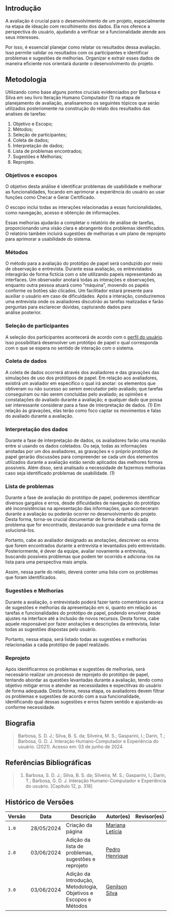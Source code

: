 ## Introdução

A avaliação é crucial para o desenvolvimento de um projeto, especialmente na etapa de ideação com recolhimento dos dados. Ela nos oferece a perspectiva do usuário, ajudando a verificar se a funcionalidade atende aos seus interesses.

Por isso, é essencial planejar como relatar os resultados dessa avaliação. Isso permite validar os resultados com os participantes e identificar problemas e sugestões de melhorias. Organizar e extrair esses dados de maneira eficiente nos orientará durante o desenvolvimento do projeto.















## Metodologia

Utilizando como base alguns pontos cruciais evidenciados por Barbosa e Silva  em seu livro Iteração Humano Computador (1) na etapa de planejamento de avaliação, analisaremos os seguintes tópicos que serão utilizados posteriomente na construção do relato dos resultados das analises de tarefas: 

1. Objetivo e Escopo;
2. Métodos;
3. Seleção de participantes;
4. Coleta de dados;
5. Interpretação de dados;
6. Lista de problemas encontrados;
7. Sugestões e Melhorias;
8. Reprojeto.

















### Objetivos e escopos

O objetivo desta análise é identificar problemas de usabilidade e melhorar as funcionalidades, focando em aprimorar a experiência do usuário ao usar funções como Checar e Gerar Certificado.

O escopo inclui todas as interações relacionadas a essas funcionalidades, como navegação, acesso e obtenção de informações.

Essas melhorias ajudarão a completar o relatório de análise de tarefas, proporcionando uma visão clara e abrangente dos problemas identificados. O relatório também incluirá sugestões de melhorias e um plano de reprojeto para aprimorar a usabilidade do sistema.















### Métodos

O método para a avaliação do protótipo de papel será conduzido por meio de observação e entrevista. Durante essa avaliação, os entrevistados interagirão de forma fictícia com o site utilizando papeis representando as interfaces. Um observador anotará todas as interações e observações, enquanto outra pessoa atuará como "máquina", movendo os papéis conforme os botões são clicados. Um facilitador estará presente para auxiliar o usuário em caso de dificuldades. Após a interação, conduziremos uma entrevista onde os avaliadores discutirão as tarefas realizadas e farão perguntas para esclarecer dúvidas, capturando dados para análise posterior.

















### Seleção de participantes

A seleção dos participantes acontecerá de acordo com o <a href="">perfil do usuário</a>. Isso possibilitará desenvolver um protótipo de papel o qual corresponda com o que se espera no sentido de interação com o sistema. 
















### Coleta de dados

A coleta de dados ocorrerá através dos avaliadores e das gravações das simulações de uso dos protótipos de papel. 
Em relação aos avaliadores, existirá um avaliador em específico o qual irá anotar: os elementos que obtiveram ou não sucesso ao serem executador pelo avaliado; que tarefas conseguiram ou não serem concluídas pelo avaliado; as opiniões e constatações do avaliado durante a avaliação; e qualquer dado que possa ser interessante considerar para a fase de interpretação de dados. (1)
Em relação às gravações, elas terão como foco captar os movimentos e falas do avaliado durante a avaliação.













### Interpretação dos dados

Durante a fase de interpretação de dados, os avaliadores farão uma reunião entre si usando os dados coletados. Ou seja, todas as informações anotadas por um dos avaliadores, as gravações e o próprio protótipo de papel gerarão discussões para compreender se cada um dos elementos utilizados durante a avaliação estão sendo aplicados das melhores formas possíveis. Além disso, será analisado a necessidade de fazermos melhorias caso seja identificado problemas de usabilidade. (1)
















### Lista de problemas
Durante a fase de avaliação do protótipo de papel, poderemos identificar diversos gargalos e erros, desde dificuldades de navegação do protótipo até inconsistências na apresentação das informações, que aconteceram durante a avaliação ou poderão ocorrer no desenvolvimento do projeto. Desta forma, torna-se crucial documentar de forma detalhada cada problema que for encontrado, destacando sua gravidade e uma forma de solucioná-los.

 Portanto, cabe ao avaliador designado as anotações, descrever os erros que forem encontrados durante a entrevista e levantados pelo entrevistado. Posteriormente, é  dever da equipe, avaliar novamente a entrevista, buscando possíveis problemas que podem ter ocorrido e adiciona-los na lista para uma perspectiva mais ampla. 

 Assim, nessa parte do relato, deverá conter uma lista com os problemas que foram identificados.



### Sugestões e Melhorias
Durante a avaliação, o entrevistado poderá fazer tanto comentários acerca de sugestões e melhorias da apresentação em si, quanto em relação as tarefas e funcionalidades do protótipo de papel, podendo envolver desde ajustes na interface até a inclusão de novos recursos. Desta forma, cabe aquele responsável por fazer anotações e descrições da entrevista, listar todas as sugestões dispostas pelo usuário. 

Portanto, nessa etapa, será listado todas as sugestões e melhorias relacionadas a cada protótipo de papel realizado.


### Reprojeto
Após identificarmos os problemas e sugestões de melhorias, será necessário realizar um processo de reprojeto do protótipo de papel, tentando abordar as questões levantadas durante a avaliação, tendo como objetivo mitigar erros e atender as necessidades e expectitvas do usuário de forma adequada. Desta forma, nessa etapa, os avaliadores devem filtrar os problemas e sugestões de acordo com a sua funcionalidade, identificando qual dessas sugestões e erros fazem sentido e ajustando-as conforme necessidade. 


## Biografia

>Barbosa, S. D. J.; Silva, B. S. da; Silveira, M. S.; Gasparini, I.; Darin, T.; Barbosa, G. D. J. Interação Humano-Computador e Experiência do usuário. (2021). Acesso em: 03 de junho de 2024.

## Referências Bibliográficas
> 1. Barbosa, S. D. J.; Silva, B. S. da; Silveira, M. S.; Gasparini, I.; Darin, T.; Barbosa, G. D. J. Interação Humano-Computador e Experiência do usuário. [Capítulo 12, p. 318]


## Histórico de Versões

| Versão |    Data    | Descrição                                 | Autor(es)                                       | Revisor(es)                                    |
| ------ | :--------: | ----------------------------------------- | ----------------------------------------------- | ---------------------------------------------- |
| `1.0`   | 28/05/2024 | Criação da página                         | [Mariana Letícia](https://github.com/Marianannn) |     |
| `2.0`   | 03/06/2024 | Adição da lista de problemas, sugestões e reprojeto                         | [Pedro Henrique](https://github.com/PedroHhenriq) |
| `3.0`   | 03/06/2024 | Adição da Introdução, Metodologia, Objetivos e Escopos e Métodos                        | [Genilson Silva](https://github.com/GenilsonJrs) |     |     |
